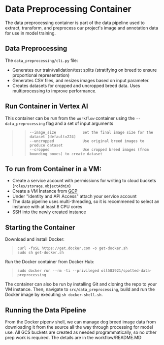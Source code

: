 # Data Preprocessing Container

The data preprocessing container is part of the data pipeline used to extract, transform, and preprocess our project's image and annotation data for use in model training.

## Data Preprocessing

The `data_preprocessing/cli.py` file:
* Generates our train/validation/test splits (stratifying on breed to ensure proportional representation)
* Generates CSV files, and resizes images based on input parameter. 
* Creates datasets for cropped and uncropped breed data. Uses multiprocessing to improve performance.

## Run Container in Vertex AI
This container can be run from the `workflow` container using the `--data_preprocessing` flag and a set of input arguments

>> `--image_size			Set the final image size for the dataset (default=224)`  
>> `--uncropped       		Use original breed images to produce dataset`   
>> `--cropped   			Use cropped breed images (from bounding boxes) to create dataset`  

## To run from Container in a VM:
* Create a service account with permissions for writing to cloud buckets (`roles/storage.objectAdmin`)
* Create a VM Instance from [GCP](https://console.cloud.google.com/compute/instances) 
* Under "Identity and API Access" attach your service account
* The data pipeline uses multi-threading, so it is recommened to select an instance with at least 8 CPU cores
* SSH into the newly created instance

## Starting the Container

Download and install Docker:
> `curl -fsSL https://get.docker.com -o get-docker.sh`  
> `sudo sh get-docker.sh`  

Run the Docker container from Docker Hub:  
> `sudo docker run --rm -ti --privileged oll583921/spotted-data-preprocessing`

The container can also be run by installing Git and cloning the repo to your VM instance. Then, navigate to `src/data_preprocessing`, build and run the Docker image by executing `sh docker-shell.sh`.

## Running the Data Pipeline

From the Docker pipenv shell, we can manage dog breed image data from downloading it from the source all the way through processing for model use. All GCS buckets are created as needed programmatically, so no other prep work is required. The details are in the workflow/README.MD
